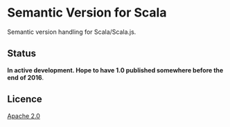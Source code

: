 # Semantic Version for Scala
Semantic version handling for Scala/Scala.js.

## Status
**In active development. Hope to have 1.0 published somewhere before the
end of 2016**.

## Licence 
[Apache 2.0]

[Apache 2.0]: https://www.tldrlegal.com/l/apache2
